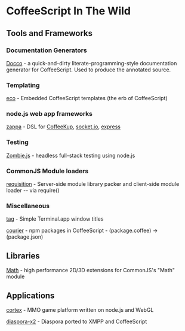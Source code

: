 # CoffeeScript In The Wild

## Tools and Frameworks

### Documentation Generators
[Docco](http://jashkenas.github.com/docco/) - a quick-and-dirty literate-programming-style documentation generator for CoffeeScript. Used to produce the annotated source.

### Templating
[eco](http://github.com/sstephenson/eco) - Embedded CoffeeScript templates (the erb of CoffeeScript)

### node.js web app frameworks
[zappa](http://github.com/mauricemach/zappa) - DSL for [CoffeeKup](http://github.com/mauricemach/coffeekup), [socket.io](http://github.com/LearnBoost/Socket.IO), [express](http://github.com/visionmedia/express)

### Testing
[Zombie.js](http://zombie.labnotes.org) - headless full-stack testing using node.js

### CommonJS Module loaders
[requisition](http://github.com/feisty/requisition) - Server-side module library packer and client-side module loader -- via require()

### Miscellaneous
[tag](http://github.com/feisty/tag) - Simple Terminal.app window titles

[courier](http://github.com/feisty/courier) - npm packages in CoffeeScript - (package.coffee) -> (package.json)

## Libraries
[Math](http://github.com/feisty/math) - high performance 2D/3D extensions for CommonJS's "Math" module

## Applications
[cortex](http://github.com/feisty) - MMO game platform written on node.js and WebGL

[diaspora-x2](http://github.com/bnolan/diaspora-x2) - Diaspora ported to XMPP and CoffeeScript
